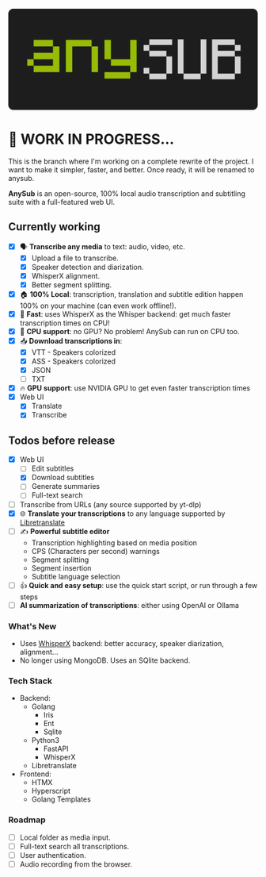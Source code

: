 [![anysub banner](misc/banner2.png)](https://anysub.org)

# 🚧 WORK IN PROGRESS...

This is the branch where I'm working on a complete rewrite of the project. I want to make it simpler, faster, and better. Once ready, it will be renamed to anysub.

**AnySub** is an open-source, 100% local audio transcription and subtitling suite with a full-featured web UI.

## Currently working

- [x] 🗣️ **Transcribe any media** to text: audio, video, etc.
  - [x] Upload a file to transcribe.
  - [x] Speaker detection and diarization.
  - [x] WhisperX alignment.
  - [x] Better segment splitting.

- [x] 🏠 **100% Local**: transcription, translation and subtitle edition happen 100% on your machine (can even work offline!).
- [x] 🚀 **Fast**: uses WhisperX as the Whisper backend: get much faster transcription times on CPU!
- [x] 🐎 **CPU support**: no GPU? No problem! AnySub can run on CPU too.
- [x] 📥 **Download transcriptions in**:
  - [x] VTT - Speakers colorized
  - [x] ASS - Speakers colorized
  - [x] JSON
  - [ ] TXT
- [x] 🔥 **GPU support**: use NVIDIA GPU to get even faster transcription times
- [x] Web UI
  - [x] Translate
  - [x] Transcribe

## Todos before release
- [x] Web UI
  - [ ] Edit subtitles
  - [x] Download subtitles
  - [ ] Generate summaries
  - [ ] Full-text search
- [ ] Transcribe from URLs (any source supported by yt-dlp)
- [x] 🌐 **Translate your transcriptions** to any language supported by [Libretranslate](https://libretranslate.com)
- [ ] ✍️ **Powerful subtitle editor**
  - Transcription highlighting based on media position
  - CPS (Characters per second) warnings
  - Segment splitting
  - Segment insertion
  - Subtitle language selection
- [ ] 👍 **Quick and easy setup**: use the quick start script, or run through a few steps
- [ ] **AI summarization of transcriptions**: either using OpenAI or Ollama

### What's New

- Uses [WhisperX](https://github.com/m-bain/whisperX) backend: better accuracy, speaker diarization, alignment...
- No longer using MongoDB. Uses an SQlite backend.

### Tech Stack

- Backend:
  - Golang
    - Iris
    - Ent
    - Sqlite
  - Python3
    - FastAPI
    - WhisperX
  - Libretranslate
- Frontend:
  - HTMX
  - Hyperscript
  - Golang Templates

### Roadmap

- [ ] Local folder as media input.
- [ ] Full-text search all transcriptions.
- [ ] User authentication.
- [ ] Audio recording from the browser.
